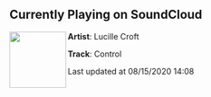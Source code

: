 ## Currently Playing on SoundCloud

[<img align="left" width="100" src="https://i1.sndcdn.com/artworks-y7eAr40LcRY72zzX-IxLE7g-t50x50.jpg">](https://soundcloud.com/lucillecroft/control)

**Artist**: Lucille Croft 

**Track**: Control

Last updated at 08/15/2020 14:08
